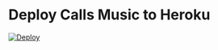 # Deploy Calls Music to Heroku

[![Deploy](https://www.herokucdn.com/deploy/button.svg)](https://heroku.com/deploy?template=https://github.com/Mystery-public-repo/mystrymusicheroku/)

